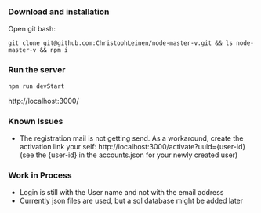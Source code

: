 ### Download and installation
Open git bash:
```console
git clone git@github.com:ChristophLeinen/node-master-v.git && ls node-master-v && npm i
```

### Run the server
```console
npm run devStart
```
http://localhost:3000/

### Known Issues

- The registration mail is not getting send. As a workaround, create the activation link your self: http://localhost:3000/activate?uuid={user-id} (see the {user-id} in the accounts.json for your newly created user)
  
### Work in Process
- Login is still with the User name and not with the email address
- Currently json files are used, but a sql database might be added later
